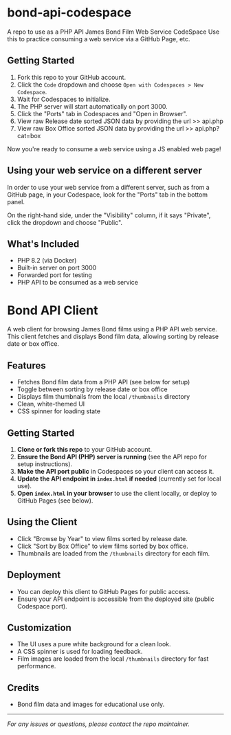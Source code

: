 # bond-api-codespace
A repo to use as a PHP API James Bond Film Web Service CodeSpace
Use this to practice consuming a web service via a GitHub Page, etc.

## Getting Started

1. Fork this repo to your GitHub account.
2. Click the `Code` dropdown and choose `Open with Codespaces > New Codespace`.
3. Wait for Codespaces to initialize.
4. The PHP server will start automatically on port 3000.
5. Click the "Ports" tab in Codespaces and "Open in Browser".
6. View raw Release date sorted JSON data by providing the url >> api.php
7. View raw Box Office sorted JSON data by providing the url >> api.php?cat=box

Now you're ready to consume a web service using a JS enabled web page!

## Using your web service on a different server

In order to use your web service from a different server, such as from a GitHub page, in your Codespace, look for the "Ports" tab in the bottom panel.

On the right-hand side, under the "Visibility" column, if it says "Private", click the dropdown and choose "Public".

## What's Included

- PHP 8.2 (via Docker)
- Built-in server on port 3000
- Forwarded port for testing
- PHP API to be consumed as a web service

# Bond API Client

A web client for browsing James Bond films using a PHP API web service. This client fetches and displays Bond film data, allowing sorting by release date or box office.

## Features
- Fetches Bond film data from a PHP API (see below for setup)
- Toggle between sorting by release date or box office
- Displays film thumbnails from the local `/thumbnails` directory
- Clean, white-themed UI
- CSS spinner for loading state

## Getting Started

1. **Clone or fork this repo** to your GitHub account.
2. **Ensure the Bond API (PHP) server is running** (see the API repo for setup instructions).
3. **Make the API port public** in Codespaces so your client can access it.
4. **Update the API endpoint in `index.html` if needed** (currently set for local use).
5. **Open `index.html` in your browser** to use the client locally, or deploy to GitHub Pages (see below).

## Using the Client
- Click "Browse by Year" to view films sorted by release date.
- Click "Sort by Box Office" to view films sorted by box office.
- Thumbnails are loaded from the `/thumbnails` directory for each film.

## Deployment
- You can deploy this client to GitHub Pages for public access.
- Ensure your API endpoint is accessible from the deployed site (public Codespace port).

## Customization
- The UI uses a pure white background for a clean look.
- A CSS spinner is used for loading feedback.
- Film images are loaded from the local `/thumbnails` directory for fast performance.

## Credits
- Bond film data and images for educational use only.

---

*For any issues or questions, please contact the repo maintainer.*
